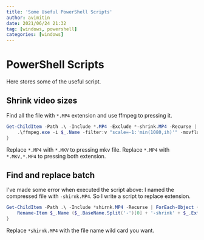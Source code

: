 ```yaml
---
title: 'Some Useful PowerShell Scripts'
author: avimitin
date: 2021/06/24 21:32
tag: [windows, powershell]
categories: [windows]
---
```

# PowerShell Scripts

Here stores some of the useful script.

## Shrink video sizes

Find all the file with `*.MP4` extension and use ffmpeg to pressing it.

```powershell
Get-ChildItem -Path .\ -Include *.MP4 -Exclude *-shrink.MP4 -Recurse | ForEach-Object {
	.\ffmpeg.exe -i $_.Name -filter:v "scale=-1:'min(1080,ih)'" -movflags +faststart -crf 24 -preset faster -c:v libx265 -pix_fmt yuv420p -flags  +loop -x265-params "bframes=10:ref=5" -deblock 0:0 -map "0:v:0" -map "0:a:0" -c:a libfdk_aac -vbr 5 ($_.BaseName + "-shrink.mp4")
}
```

Replace `*.MP4` with `*.MKV` to pressing mkv file. Replace `*.MP4` with `*.MKV,*.MP4`
to pressing both extension.

## Find and replace batch

I've made some error when executed the script above: I named the compressed file 
with `-shirnk.MP4`. So I write a script to replace extension.

```powershell
Get-ChildItem -Path .\ -Include *shirnk.MP4 -Recurse | ForEach-Object {
	Rename-Item $_.Name ($_.BaseName.Split('-')[0] + '-shrink' + $_.Extension)
}
```

Replace `*shirnk.MP4` with the file name wild card you want.

